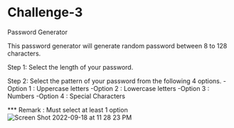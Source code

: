 # Challenge-3
Password Generator

This password generator will generate random password between 8 to 128 characters.

Step 1: Select the length of your password.

Step 2: Select the pattern of your password from the following 4 options.
-Option 1 : Uppercase letters
-Option 2 : Lowercase letters
-Option 3 : Numbers
-Option 4 : Special Characters

*** Remark : Must select at least 1 option
![Screen Shot 2022-09-18 at 11 28 23 PM](https://user-images.githubusercontent.com/108437457/190948619-cddf1e7f-1503-4916-92d9-8b45a008de28.png)
